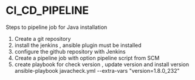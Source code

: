 # CI_CD_PIPELINE
Steps to pipeline job for Java installation 
1. Create a git repository
2. install the jenkins , ansible plugin must be installed
3.  configure the github repository with Jenkins
4. Create a pipeline job with option pipeline script from SCM
5. create playbook  for check version , update version and install version
ansible-playbook javacheck.yml --extra-vars "version=1.8.0_232"
